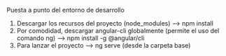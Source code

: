 Puesta a punto del entorno de desarrollo

1) Descargar los recursos del proyecto (node_modules) --> npm install
2) Por comodidad, descargar angular-cli globalmente (permite el uso del comando ng) --> npm install -g @angular/cli
3) Para lanzar el proyecto --> ng serve (desde la carpeta base)
